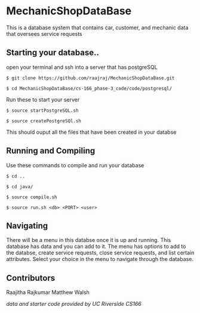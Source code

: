 # MechanicShopDataBase
This is a database system that contains car, customer, and mechanic data that oversees service requests

## Starting your database..
open your terminal and ssh into a server that has postgreSQL

```
$ git clone https://github.com/raajraj/MechanicShopDataBase.git
``` 
```
$ cd MechanicShopDataBase/cs-166_phase-3_code/code/postgresql/
```

Run these to start your server
```
$ source startPostgreSQL.sh
```
```
$ source createPostgreSQl.sh
```

This should ouput all the files that have been created in your databse

## Running and Compiling
Use these commands to compile and run your database

```
$ cd ..
```
```
$ cd java/
```
```
$ source compile.sh
```
```
$ source run.sh <db> <PORT> <user>
```
## Navigating

There will be a menu in this databse once it is up and running. This database has data and you can add to it. The menu has options to add to the databse, create service requests, close service requests, and list certain attributes. Select your choice in the menu to navigate through the database.

## Contributors

Raajitha Rajkumar
Matthew Walsh

*data and starter code provided by UC Riverside CS166*
